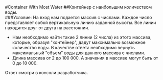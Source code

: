 #Container With Most Water
##Контейнер с наибольшим количеством воды.  
###Условие: 
На вход нам подается массив с числами. Каждое число представляет собой вертикальную линию заданной высоты. Все линии находятся друг от друга на расстоянии. 
- Нам необходимо найти такие 2 линии (2 числа) из этого массива, которые, образуя "контейнер", дадут максимально возможное количество воды. В качестве ответа необходимо вернуть максимальный  "объем"  воды для данного массива с числами.<br>
- Длина массива от 2 до 100 000. А значения в массиве могут быть от 0 до 10 000.</p>

Ответ смотри в консоли разработчика.